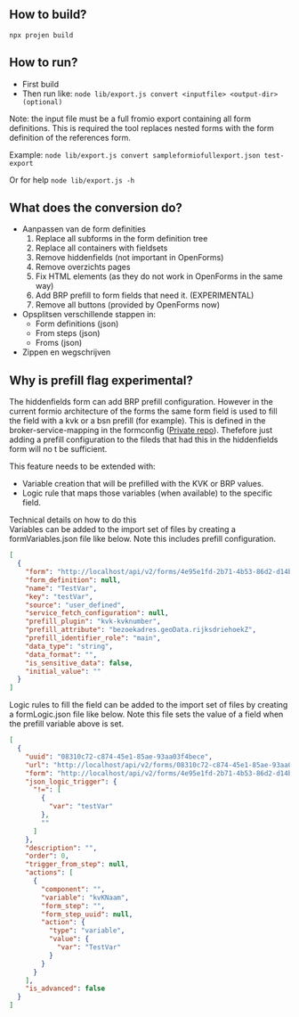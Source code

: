 ## How to build?
`npx projen build`

## How to run?
- First build
- Then run like: `node lib/export.js convert <inputfile> <output-dir> (optional)`

Note: the input file must be a full fromio export containing all form definitions. This is required the tool replaces nested forms with the form definition of the references form.

Example:
```node lib/export.js convert sampleformiofullexport.json test-export```

Or for help
```node lib/export.js -h```



## What does the conversion do?
- Aanpassen van de form definities
  1. Replace all subforms in the form definition tree
  2. Replace all containers with fieldsets
  3. Remove hiddenfields (not important in OpenForms)
  4. Remove overzichts pages
  5. Fix HTML elements (as they do not work in OpenForms in the same way)
  6. Add BRP prefill to form fields that need it. (EXPERIMENTAL)
  7. Remove all buttons (provided by OpenForms now)
- Opsplitsen verschillende stappen in:
  - Form definitions (json)
  - From steps (json)
  - Froms (json)
- Zippen en wegschrijven


## Why is prefill flag experimental?
The hiddenfields form can add BRP prefill configuration. However in the current formio architecture of the forms the same form field is used to fill the field with a kvk or a bsn prefill (for example). This is defined in the broker-service-mapping in the formconfig ([Private repo](https://github.com/GemeenteNijmegen/aws-eform-formconfig/tree/acceptatie/broker-attribute-mapping-config/json)). Thefefore just adding a prefill configuration to the fileds that had this in the hiddenfields form will no t be sufficient.

This feature needs to be extended with:
- Variable creation that will be prefilled with the KVK or BRP values.
- Logic rule that maps those variables (when available) to the specific field.

<detail>
<summary>Technical details on how to do this</summary>
Variables can be added to the import set of files by creating a formVariables.json file like below. Note this includes prefill configuration.

```json
[
  {
    "form": "http://localhost/api/v2/forms/4e95e1fd-2b71-4b53-86d2-d14be09b5f83",
    "form_definition": null,
    "name": "TestVar",
    "key": "testVar",
    "source": "user_defined",
    "service_fetch_configuration": null,
    "prefill_plugin": "kvk-kvknumber",
    "prefill_attribute": "bezoekadres.geoData.rijksdriehoekZ",
    "prefill_identifier_role": "main",
    "data_type": "string",
    "data_format": "",
    "is_sensitive_data": false,
    "initial_value": ""
  }
]
```

Logic rules to fill the field can be added to the import set of files by creating a formLogic.json file like below. Note this file sets the value of a field when the prefill variable above is set.

```json
[
  {
    "uuid": "08310c72-c874-45e1-85ae-93aa03f4bece",
    "url": "http://localhost/api/v2/forms/08310c72-c874-45e1-85ae-93aa03f4bece/logic-rules",
    "form": "http://localhost/api/v2/forms/4e95e1fd-2b71-4b53-86d2-d14be09b5f83",
    "json_logic_trigger": {
      "!=": [
        {
          "var": "testVar"
        },
        ""
      ]
    },
    "description": "",
    "order": 0,
    "trigger_from_step": null,
    "actions": [
      {
        "component": "",
        "variable": "kvKNaam",
        "form_step": "",
        "form_step_uuid": null,
        "action": {
          "type": "variable",
          "value": {
            "var": "TestVar"
          }
        }
      }
    ],
    "is_advanced": false
  }
]
```

</detail>
